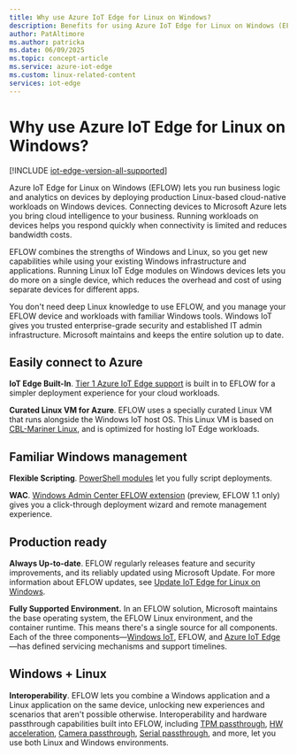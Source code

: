 ```yaml
---
title: Why use Azure IoT Edge for Linux on Windows?
description: Benefits for using Azure IoT Edge for Linux on Windows (EFLOW) to deploy production Linux-based cloud-native workloads on Windows devices.
author: PatAltimore
ms.author: patricka
ms.date: 06/09/2025
ms.topic: concept-article
ms.service: azure-iot-edge
ms.custom: linux-related-content
services: iot-edge
---
```


# Why use Azure IoT Edge for Linux on Windows?

[!INCLUDE [iot-edge-version-all-supported](includes/iot-edge-version-all-supported.md)]

Azure IoT Edge for Linux on Windows (EFLOW) lets you run business logic and analytics on devices by deploying production Linux-based cloud-native workloads on Windows devices. Connecting devices to Microsoft Azure lets you bring cloud intelligence to your business. Running workloads on devices helps you respond quickly when connectivity is limited and reduces bandwidth costs.

EFLOW combines the strengths of Windows and Linux, so you get new capabilities while using your existing Windows infrastructure and applications. Running Linux IoT Edge modules on Windows devices lets you do more on a single device, which reduces the overhead and cost of using separate devices for different apps.

You don't need deep Linux knowledge to use EFLOW, and you manage your EFLOW device and workloads with familiar Windows tools. Windows IoT gives you trusted enterprise-grade security and established IT admin infrastructure. Microsoft maintains and keeps the entire solution up to date. 

## Easily connect to Azure
**IoT Edge Built-In**. [Tier 1 Azure IoT Edge support](support.md#operating-systems) is built in to EFLOW for a simpler deployment experience for your cloud workloads.

**Curated Linux VM for Azure**. EFLOW uses a specially curated Linux VM that runs alongside the Windows IoT host OS. This Linux VM is based on [CBL-Mariner Linux](https://github.com/microsoft/CBL-Mariner), and is optimized for hosting IoT Edge workloads.

## Familiar Windows management
**Flexible Scripting**. [PowerShell modules](reference-iot-edge-for-linux-on-windows-functions.md) let you fully script deployments.

**WAC**. [Windows Admin Center EFLOW extension](how-to-provision-single-device-linux-on-windows-symmetric.md#developer-tools) (preview, EFLOW 1.1 only) gives you a click-through deployment wizard and remote management experience.

## Production ready
**Always Up-to-date**. EFLOW regularly releases feature and security improvements, and its reliably updated using Microsoft Update. For more information about EFLOW updates, see [Update IoT Edge for Linux on Windows](./iot-edge-for-linux-on-windows-updates.md).

**Fully Supported Environment.** In an EFLOW solution, Microsoft maintains the base operating system, the EFLOW Linux environment, and the container runtime. This means there's a single source for all components. Each of the three components—[Windows IoT](/windows/iot/iot-enterprise/commercialization/licensing), EFLOW, and [Azure IoT Edge](version-history.md)—has defined servicing mechanisms and support timelines.

## Windows + Linux
**Interoperability**. EFLOW lets you combine a Windows application and a Linux application on the same device, unlocking new experiences and scenarios that aren't possible otherwise. Interoperability and hardware passthrough capabilities built into EFLOW, including [TPM passthrough](how-to-provision-devices-at-scale-linux-on-windows-tpm.md), [HW acceleration](gpu-acceleration.md), [Camera passthrough](https://github.com/Azure/iotedge-eflow/tree/main/samples/camera-over-rtsp), [Serial passthrough](https://github.com/Azure/iotedge-eflow/tree/main/samples/serial), and more, let you use both Linux and Windows environments.
